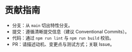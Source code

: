 # 贡献指南

- 分支：从 `main` 切出特性分支。
- 提交：遵循清晰提交信息（建议 Conventional Commits）。
- 代码：通过 `npm run lint` 与 `npm run build` 校验。
- PR：请描述动机、变更点与测试方式；关联 Issue。
